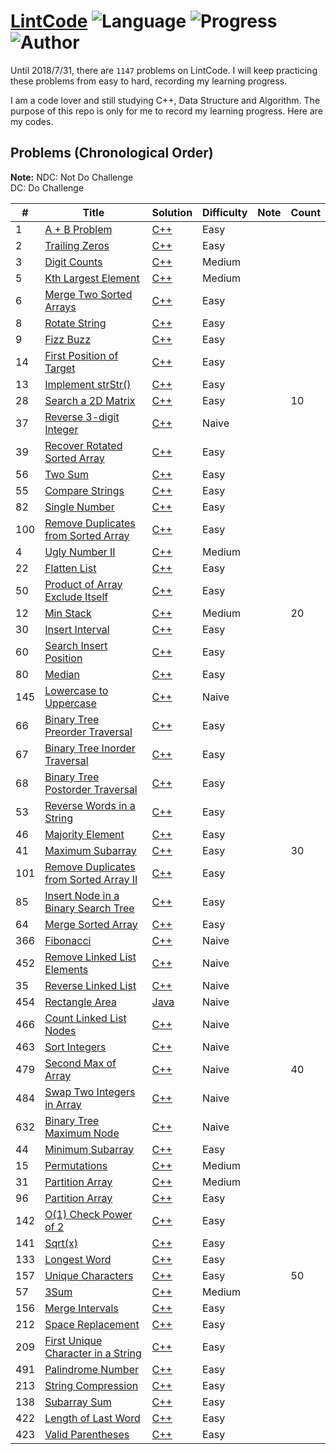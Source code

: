 # [LintCode](http://www.lintcode.com/en/problem/) ![Language](https://img.shields.io/badge/language-C%2B%2B-orange.svg) ![Progress](https://img.shields.io/badge/progress-55%2F1542-ff69b4.svg) ![Author](https://img.shields.io/badge/Author-Cray%20Xu-blue.svg)

Until 2018/7/31, there are `1147` problems on LintCode.
I will keep practicing these problems from easy to hard, recording my learning progress.

I am a code lover and still studying C++, Data Structure and Algorithm.
The purpose of this repo is only for me to record my learning progress.
Here are my codes.

## Problems (Chronological Order)
**Note:**
NDC: Not Do Challenge  
DC: Do Challenge  

| # | Title | Solution | Difficulty | Note | Count |
|---| ----- | -------- | ---------- | ---- | ----- |
| 1 |[A + B Problem](https://www.lintcode.com/problem/a-b-problem/description)| [C++](./C++/a-b-problem.cpp) | Easy |
| 2 |[Trailing Zeros](https://www.lintcode.com/problem/trailing-zeros/description)| [C++](./C++/trailing-zeros.cpp) | Easy |
| 3 |[Digit Counts](https://www.lintcode.com/problem/digit-counts/description)| [C++](./C++/digit-counts.cpp) | Medium |
| 5 |[Kth Largest Element](https://www.lintcode.com/problem/kth-largest-element/description)| [C++](./C++/kth-largest-element.cpp) | Medium |
| 6 |[Merge Two Sorted Arrays](https://lintcode.com/problem/merge-two-sorted-arrays/description)| [C++](./C++/merge-two-sorted-arrays.cpp) | Easy |
| 8 |[Rotate String](https://lintcode.com/problem/rotate-string/description)| [C++](./C++/rotate-string.cpp) | Easy |
| 9 |[Fizz Buzz](https://lintcode.com/problem/fizz-buzz/description)| [C++](./C++/fizz-buzz.cpp) | Easy |
| 14 |[First Position of Target](https://lintcode.com/problem/first-position-of-target/description)| [C++](./C++/first-position-of-target.cpp) | Easy |
| 13 |[Implement strStr()](https://lintcode.com/problem/implement-strstr/description)| [C++](./C++/implement-strstr.cpp) | Easy |
| 28 |[Search a 2D Matrix](https://www.lintcode.com/problem/search-a-2d-matrix/description)| [C++](./C++/search-a-2d-matrix.cpp) | Easy | | 10 |
| 37 |[Reverse 3-digit Integer](https://www.lintcode.com/problem/reverse-3-digit-integer/description)| [C++](./C++/reverse-3-digit-integer.cpp) | Naive |
| 39 |[Recover Rotated Sorted Array](https://www.lintcode.com/problem/recover-rotated-sorted-array/description)| [C++](./C++/recover-rotated-sorted-array.cpp) | Easy |
| 56 |[Two Sum](https://www.lintcode.com/problem/two-sum/description)| [C++](./C++/two-sum.cpp) | Easy |
| 55 |[Compare Strings](https://www.lintcode.com/problem/compare-strings/description)| [C++](./C++/compare-strings.cpp) | Easy |
| 82 |[Single Number](https://www.lintcode.com/problem/single-number/description)| [C++](./C++/single-number.cpp) | Easy |
| 100 |[Remove Duplicates from Sorted Array](https://www.lintcode.com/problem/remove-duplicates-from-sorted-array/description)| [C++](./C++/remove-duplicates-from-sorted-array.cpp) | Easy |
| 4 |[Ugly Number II](https://lintcode.com/problem/ugly-number-ii/description)| [C++](./C++/ugly-number-ii.cpp) | Medium |
| 22 |[Flatten List](https://lintcode.com/problem/flatten-list/description)| [C++](./C++/flatten-list.cpp) | Easy |
| 50 |[Product of Array Exclude Itself](https://lintcode.com/problem/product-of-array-exclude-itself/description)| [C++](./C++/product-of-array-exclude-itself.cpp) | Easy |
| 12 |[Min Stack](https://www.lintcode.com/problem/min-stack/description)| [C++](./C++/min-stack.cpp) | Medium | | 20 |
| 30 |[Insert Interval](https://lintcode.com/problem/insert-interval/description)| [C++](./C++/insert-interval.cpp) | Easy |
| 60 |[Search Insert Position](https://lintcode.com/problem/search-insert-position/description)| [C++](./C++/search-insert-position.cpp) | Easy |
| 80 |[Median](https://lintcode.com/problem/median/description)| [C++](./C++/median.cpp) | Easy |
| 145 |[Lowercase to Uppercase](https://lintcode.com/problem/lowercase-to-uppercase/description)| [C++](./C++/lowercase-to-uppercase.cpp) | Naive |
| 66 |[Binary Tree Preorder Traversal](https://lintcode.com/problem/binary-tree-preorder-traversal/description)| [C++](./C++/binary-tree-preorder-traversal.cpp) | Easy |
| 67 |[Binary Tree Inorder Traversal](https://lintcode.com/problem/binary-tree-inorder-traversal/description)| [C++](./C++/binary-tree-inorder-traversal.cpp) | Easy |
| 68 |[Binary Tree Postorder Traversal](https://lintcode.com/problem/binary-tree-postorder-traversal/description)| [C++](./C++/binary-tree-postorder-traversal.cpp) | Easy |
| 53 |[Reverse Words in a String](https://www.lintcode.com/problem/reverse-words-in-a-string/description)| [C++](./C++/reverse-words-in-a-string.cpp) | Easy |
| 46 |[Majority Element](https://www.lintcode.com/problem/majority-element/description)| [C++](./C++/majority-element.cpp) | Easy |
| 41 |[Maximum Subarray](https://www.lintcode.com/problem/maximum-subarray/description)| [C++](./C++/maximum-subarray.cpp) | Easy | | 30 |
| 101 |[Remove Duplicates from Sorted Array II](https://www.lintcode.com/problem/remove-duplicates-from-sorted-array-ii/description)| [C++](./C++/remove-duplicates-from-sorted-array-ii.cpp) | Easy |
| 85 |[Insert Node in a Binary Search Tree](https://lintcode.com/problem/insert-node-in-a-binary-search-tree/description)| [C++](./C++/insert-node-in-a-binary-search-tree.cpp) | Easy |
| 64 |[Merge Sorted Array](https://lintcode.com/problem/merge-sorted-array/description)| [C++](./C++/merge-sorted-array.cpp) | Easy |
| 366 |[Fibonacci](https://lintcode.com/problem/fibonacci/description)| [C++](./C++/fibonacci.cpp) | Naive |
| 452 |[Remove Linked List Elements](https://lintcode.com/problem/remove-linked-list-elements/description)| [C++](./C++/remove-linked-list-elements.cpp) | Naive |
| 35 |[Reverse Linked List](https://lintcode.com/problem/reverse-linked-list/description)| [C++](./C++/reverse-linked-list.cpp) | Naive |
| 454 |[Rectangle Area](https://lintcode.com/problem/rectangle-area/description)| [Java](./C++/rectangle-area.java) | Naive |
| 466 |[Count Linked List Nodes](https://lintcode.com/problem/count-linked-list-nodes/description)| [C++](./C++/count-linked-list-nodes.cpp) | Naive |
| 463 |[Sort Integers](https://lintcode.com/problem/sort-integers/description)| [C++](./C++/sort-integers.cpp) | Naive |
| 479 |[Second Max of Array](https://lintcode.com/problem/second-max-of-array/description)| [C++](./C++/second-max-of-array.cpp) | Naive | | 40 |
| 484 |[Swap Two Integers in Array](https://lintcode.com/problem/swap-two-integers-in-array/description)| [C++](./C++/swap-two-integers-in-array.cpp) | Naive |
| 632 |[Binary Tree Maximum Node](https://lintcode.com/problem/binary-tree-maximum-node/description)| [C++](./C++/binary-tree-maximum-node.cpp) | Naive |
| 44 |[Minimum Subarray](https://lintcode.com/problem/minimum-subarray/description)| [C++](./C++/minimum-subarray.cpp) | Easy |
| 15 |[Permutations](https://lintcode.com/problem/permutations/description)| [C++](./C++/permutations.cpp) | Medium |
| 31 |[Partition Array](https://lintcode.com/problem/partition-array/description)| [C++](./C++/partition-array.cpp) | Medium |
| 96 |[Partition Array](https://www.lintcode.com/problem/partition-list/description)| [C++](./C++/partition-list.cpp) | Easy |
| 142 |[O(1) Check Power of 2](https://www.lintcode.com/problem/o1-check-power-of-2/description)| [C++](./C++/o1-check-power-of-2.cpp) | Easy |
| 141 |[Sqrt(x)](https://www.lintcode.com/problem/sqrtx/description)| [C++](./C++/sqrtx.cpp) | Easy |
| 133 |[Longest Word](https://www.lintcode.com/problem/longest-word/description)| [C++](./C++/longest-word.cpp) | Easy |
| 157 |[Unique Characters](https://www.lintcode.com/problem/unique-characters/description)| [C++](./C++/unique-characters.cpp) | Easy | | 50 |
| 57 |[3Sum](https://www.lintcode.com/problem/3sum/description)| [C++](./C++/3sum.cpp) | Medium |
| 156 |[Merge Intervals](https://www.lintcode.com/problem/merge-intervals/description)| [C++](./C++/merge-intervals.cpp) | Easy |
| 212 |[Space Replacement](https://www.lintcode.com/problem/space-replacement/description)| [C++](./C++/space-replacement.cpp) | Easy |
| 209 |[First Unique Character in a String](https://www.lintcode.com/problem/first-unique-character-in-a-string/description)| [C++](./C++/first-unique-character-in-a-string.cpp) | Easy |
| 491 |[Palindrome Number](https://www.lintcode.com/problem/palindrome-number/description)| [C++](./C++/palindrome-number.cpp) | Easy |
| 213 |[String Compression](https://www.lintcode.com/problem/string-compression/description)| [C++](./C++/string-compression.cpp) | Easy |
| 138 |[Subarray Sum](https://www.lintcode.com/problem/subarray-sum/description)| [C++](./C++/subarray-sum.cpp) | Easy |
| 422 |[Length of Last Word](https://www.lintcode.com/problem/length-of-last-word/description)| [C++](./C++/length-of-last-word.cpp) | Easy |
| 423 |[Valid Parentheses](https://www.lintcode.com/problem/valid-parentheses/description)| [C++](./C++/valid-parentheses.cpp) | Easy |
 
